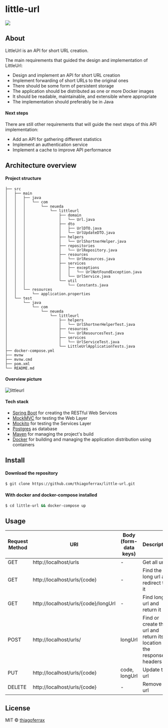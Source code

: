 # little-url
> 

<a href="https://opensource.org/licenses/MIT"><img src="https://img.shields.io/badge/License-MIT-blue.svg"></a>

## About

LittleUrl is an API for short URL creation.  

The main requirements that guided the design and implementation of LittleUrl:
*	Design and implement an API for short URL creation
*	Implement forwarding of short URLs to the original ones
*	There should be some form of persistent storage
*	The application should be distributed as one or more Docker images
*	It should be readable, maintainable, and extensible where appropriate
*	The implementation should preferably be in Java

#### Next steps

There are still other requirements that will guide the next steps of this API implementation:
* Add an API for gathering different statistics
* Implement an authentication service
* Implement a cache to improve API performance

## Architecture overview

#### Project structure
```
├── src
│   ├── main
│   │   ├── java
│   │   │   └── com
│   │   │       └── neueda
│   │   │           └── littleurl
│   │   │               ├── domain
│   │   │               │   └── Url.java
│   │   │               ├── dto
│   │   │               │   ├── UrlDTO.java
│   │   │               │   └── UrlUpdateDTO.java
│   │   │               ├── helpers
│   │   │               │   └── UrlShortnerHelper.java
│   │   │               ├── repositories
│   │   │               │   └── UrlRepository.java
│   │   │               ├── resources
│   │   │               │   └── UrlResources.java
│   │   │               ├── services
│   │   │               │   ├── exceptions
│   │   │               │   │   └── UrlNotFoundException.java
│   │   │               │   └── UrlService.java
│   │   │               └── util
│   │   │                   └── Constants.java
│   │   └── resources
│   │       └── application.properties
│   └── test
│       └── java
│           └── com
│               └── neueda
│                   └── littleurl
│                       ├── helpers
│                       │   └── UrlShortnerHelperTest.java
│                       ├── resources
│                       │   └── UrlResourcesTest.java
│                       ├── services
│                       │   └── UrlServiceTest.java
│                       └── LittleUrlApplicationTests.java
├── docker-compose.yml
├── mvnw
├── mvnw.cmd
├── pom.xml
└── README.md
```
#### Overview picture

![littleurl](https://user-images.githubusercontent.com/43149895/57698153-5009c680-762b-11e9-930b-86a55b7a2435.png)

#### Tech stack
* [Spring Boot](http://spring.io/projects/spring-boot) for creating the RESTful Web Services
* [MockMVC](https://spring.io/guides/gs/testing-web/) for testing the Web Layer
* [Mockito](https://site.mockito.org/) for testing the Services Layer
* [Postgres](https://www.postgresql.org/) as database
* [Maven](https://maven.apache.org/) for managing the project's build
* [Docker](https://www.docker.com/) for building and managing the application distribution using containers 

## Install
#### Download the repository
```sh
$ git clone https://github.com/thiagoferrax/little-url.git
```
#### With docker and docker-compose installed
```sh
$ cd little-url && docker-compose up
```
## Usage

Request Method | URI | Body (form-data keys) | Description |  
--- | --- | --- | --- |
GET | http://localhost/urls | - | Get all urls | 
GET | http://localhost/urls/{code} | - | Find the long url and redirect to it | 
GET | http://localhost/urls/{code}/longUrl | - | Find long url and return it | 
POST | http://localhost/urls/ | longUrl | Find or create the url and return its location in the response headers | 
PUT | http://localhost/urls/{code} | code, longUrl | Update the url | 
DELETE | http://localhost/urls/{code} | - | Remove the url | 

## License

MIT © [thiagoferrax](https://github.com/thiagoferrax)

